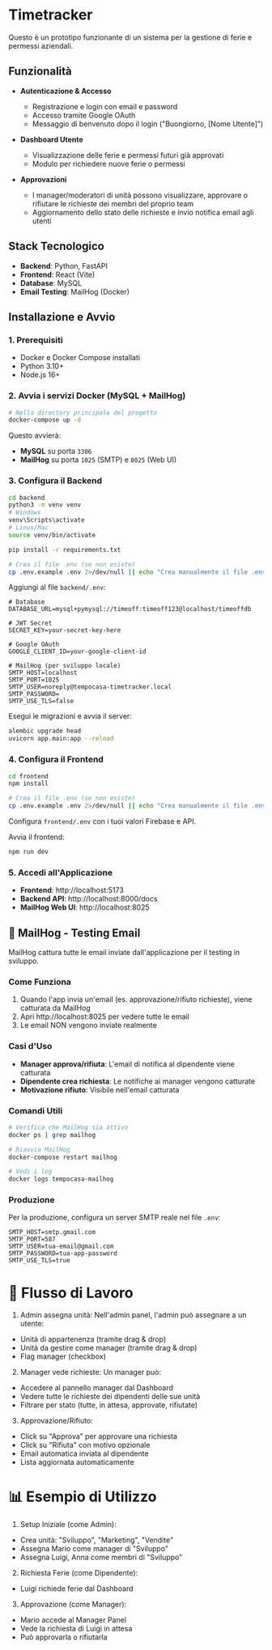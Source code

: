 # Timetracker

Questo è un prototipo funzionante di un sistema per la gestione di ferie e permessi aziendali.

## Funzionalità

- **Autenticazione & Accesso**
  - Registrazione e login con email e password
  - Accesso tramite Google OAuth
  - Messaggio di benvenuto dopo il login ("Buongiorno, [Nome Utente]")

- **Dashboard Utente**
  - Visualizzazione delle ferie e permessi futuri già approvati
  - Modulo per richiedere nuove ferie o permessi

- **Approvazioni**
  - I manager/moderatori di unità possono visualizzare, approvare o rifiutare le richieste dei membri del proprio team
  - Aggiornamento dello stato delle richieste e invio notifica email agli utenti

## Stack Tecnologico

- **Backend**: Python, FastAPI
- **Frontend**: React (Vite)
- **Database**: MySQL
- **Email Testing**: MailHog (Docker)

## Installazione e Avvio

### 1. Prerequisiti
- Docker e Docker Compose installati
- Python 3.10+
- Node.js 16+

### 2. Avvia i servizi Docker (MySQL + MailHog)
```bash
# Nella directory principale del progetto
docker-compose up -d
```

Questo avvierà:
- **MySQL** su porta `3306`
- **MailHog** su porta `1025` (SMTP) e `8025` (Web UI)

### 3. Configura il Backend
```bash
cd backend
python3 -m venv venv
# Windows
venv\Scripts\activate
# Linux/Mac
source venv/bin/activate

pip install -r requirements.txt

# Crea il file .env (se non esiste)
cp .env.example .env 2>/dev/null || echo "Crea manualmente il file .env"
```

Aggiungi al file `backend/.env`:
```env
# Database
DATABASE_URL=mysql+pymysql://timeoff:timeoff123@localhost/timeoffdb

# JWT Secret
SECRET_KEY=your-secret-key-here

# Google OAuth
GOOGLE_CLIENT_ID=your-google-client-id

# MailHog (per sviluppo locale)
SMTP_HOST=localhost
SMTP_PORT=1025
SMTP_USER=noreply@tempocasa-timetracker.local
SMTP_PASSWORD=
SMTP_USE_TLS=false
```

Esegui le migrazioni e avvia il server:
```bash
alembic upgrade head
uvicorn app.main:app --reload
```

### 4. Configura il Frontend
```bash
cd frontend
npm install

# Crea il file .env (se non esiste)
cp .env.example .env 2>/dev/null || echo "Crea manualmente il file .env"
```

Configura `frontend/.env` con i tuoi valori Firebase e API.

Avvia il frontend:
```bash
npm run dev
```

### 5. Accedi all'Applicazione
- **Frontend**: http://localhost:5173
- **Backend API**: http://localhost:8000/docs
- **MailHog Web UI**: http://localhost:8025

## 📧 MailHog - Testing Email

MailHog cattura tutte le email inviate dall'applicazione per il testing in sviluppo.

### Come Funziona
1. Quando l'app invia un'email (es. approvazione/rifiuto richieste), viene catturata da MailHog
2. Apri http://localhost:8025 per vedere tutte le email
3. Le email NON vengono inviate realmente

### Casi d'Uso
- **Manager approva/rifiuta**: L'email di notifica al dipendente viene catturata
- **Dipendente crea richiesta**: Le notifiche ai manager vengono catturate
- **Motivazione rifiuto**: Visibile nell'email catturata

### Comandi Utili
```bash
# Verifica che MailHog sia attivo
docker ps | grep mailhog

# Riavvia MailHog
docker-compose restart mailhog

# Vedi i log
docker logs tempocasa-mailhog
```

### Produzione
Per la produzione, configura un server SMTP reale nel file `.env`:
```env
SMTP_HOST=smtp.gmail.com
SMTP_PORT=587
SMTP_USER=tua-email@gmail.com
SMTP_PASSWORD=tua-app-password
SMTP_USE_TLS=true
```


# 🔄 Flusso di Lavoro
1. Admin assegna unità: Nell'admin panel, l'admin può assegnare a un utente:
- Unità di appartenenza (tramite drag & drop)
- Unità da gestire come manager (tramite drag & drop)
- Flag manager (checkbox)
2. Manager vede richieste: Un manager può:
- Accedere al pannello manager dal Dashboard
- Vedere tutte le richieste dei dipendenti delle sue unità
- Filtrare per stato (tutte, in attesa, approvate, rifiutate)
3. Approvazione/Rifiuto:
- Click su "Approva" per approvare una richiesta
- Click su "Rifiuta" con motivo opzionale
- Email automatica inviata al dipendente
- Lista aggiornata automaticamente
# 📊 Esempio di Utilizzo
1. Setup Iniziale (come Admin):
- Crea unità: "Sviluppo", "Marketing", "Vendite"
- Assegna Mario come manager di "Sviluppo"
- Assegna Luigi, Anna come membri di "Sviluppo"
2. Richiesta Ferie (come Dipendente):
- Luigi richiede ferie dal Dashboard
3. Approvazione (come Manager):
- Mario accede al Manager Panel
- Vede la richiesta di Luigi in attesa
- Può approvarla o rifiutarla

